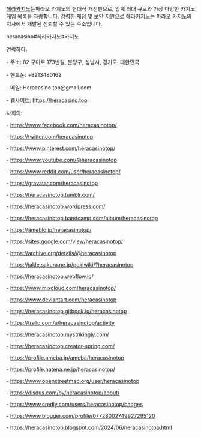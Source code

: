 <p><a href="https://heracasino.top">헤라카지노</a>는파라오 카지노의 현대적 개선판으로, 업계 최대 규모와 가장 다양한 카지노 게임 목록을 자랑합니다. 강력한 재정 및 보안 지원으로 헤라카지노는 파라오 카지노의 지사에서 개발된 신뢰할 수 있는 주소입니다.<p>
<p>heracasino#헤라카지노#카지노<p>
<p>연락하다:<p>
<p>- 주소: 82 구미로 173번길, 분당구, 성남시, 경기도, 대한민국<p>
- 핸드폰: +8213480162
<p>- 메일: Heracasino.top@gmail.com<p>
<p>- 웹사이트: <a href="https://heracasino.top">https://heracasino.top</a><p>
<p>사회의:<p>
<p>- <a href="https://www.facebook.com/heracasinotop/">https://www.facebook.com/heracasinotop/</a><p>
<p>- <a href="https://twitter.com/heracasinotop">https://twitter.com/heracasinotop</a><p>
<p>- <a href="https://www.pinterest.com/heracasinotop/">https://www.pinterest.com/heracasinotop/</a><p>
<p>- <a href="https://www.youtube.com/@heracasinotop">https://www.youtube.com/@heracasinotop</a><p>
<p>- <a href="https://www.reddit.com/user/heracasinotop/">https://www.reddit.com/user/heracasinotop/</a><p>
<p>- <a href="https://gravatar.com/heracasinotop">https://gravatar.com/heracasinotop</a><p>
<p>- <a href="https://heracasinotop.tumblr.com/">https://heracasinotop.tumblr.com/</a><p>
<p>- <a href="https://heracasinotop.wordpress.com/">https://heracasinotop.wordpress.com/</a><p>
<p>- <a href="https://heracasinotop.bandcamp.com/album/heracasinotop">https://heracasinotop.bandcamp.com/album/heracasinotop</a><p>
<p>- <a href="https://ameblo.jp/heracasinotop/">https://ameblo.jp/heracasinotop/</a><p>
<p>- <a href="https://sites.google.com/view/heracasinotop/">https://sites.google.com/view/heracasinotop/</a><p>
<p>- <a href="https://archive.org/details/@heracasinotop">https://archive.org/details/@heracasinotop</a><p>
<p>- <a href="https://jakle.sakura.ne.jp/pukiwiki/?heracasinotop">https://jakle.sakura.ne.jp/pukiwiki/?heracasinotop</a><p>
<p>- <a href="https://heracasinotop.webflow.io/">https://heracasinotop.webflow.io/</a><p>
<p>- <a href="https://www.mixcloud.com/heracasinotop/">https://www.mixcloud.com/heracasinotop/</a><p>
<p>- <a href="https://www.deviantart.com/heracasinotop">https://www.deviantart.com/heracasinotop</a><p>
<p>- <a href="https://heracasinotop.gitbook.io/heracasinotop">https://heracasinotop.gitbook.io/heracasinotop</a><p>
<p>- <a href="https://trello.com/u/heracasinotop/activity">https://trello.com/u/heracasinotop/activity</a><p>
<p>- <a href="https://heracasinotop.mystrikingly.com/">https://heracasinotop.mystrikingly.com/</a><p>
<p>- <a href="https://heracasinotop.creator-spring.com/">https://heracasinotop.creator-spring.com/</a><p>
<p>- <a href="https://profile.ameba.jp/ameba/heracasinotop">https://profile.ameba.jp/ameba/heracasinotop</a><p>
<p>- <a href="https://profile.hatena.ne.jp/heracasinotop/">https://profile.hatena.ne.jp/heracasinotop/</a><p>
<p>- <a href="https://www.openstreetmap.org/user/heracasinotop">https://www.openstreetmap.org/user/heracasinotop</a><p>
<p>- <a href="https://disqus.com/by/heracasinotop/about/">https://disqus.com/by/heracasinotop/about/</a><p>
<p>- <a href="https://www.credly.com/users/heracasinotop/badges">https://www.credly.com/users/heracasinotop/badges</a><p>
<p>- <a href="https://www.blogger.com/profile/07728002749927295120">https://www.blogger.com/profile/07728002749927295120</a><p>
<p>- <a href="https://heracasinotop.blogspot.com/2024/06/heracasinotop.html">https://heracasinotop.blogspot.com/2024/06/heracasinotop.html</a><p>